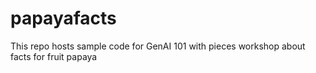 # papayafacts
This repo hosts sample code for GenAI 101 with pieces workshop about facts for fruit papaya
